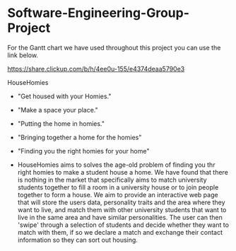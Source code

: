 # Software-Engineering-Group-Project

For the Gantt chart we have used throughout this project you can use the link below.

https://share.clickup.com/b/h/4ee0u-155/e4374deaa5790e3

HouseHomies

- "Get housed with your Homies."
- "Make a space your place."
- "Putting the home in homies."
- "Bringing together a home for the homies"
- "Finding you the right homies for your home"

- HouseHomies aims to solves the age-old problem of finding you thr right homies to make a student house a home. We have found that there is nothing in the market that specifically aims to match university students together to fill a room in a university house or to join people together to form a house. We aim to provide an interactive web page that will store the users data, personality traits and the area where they want to live, and match them with other university students that want to live in the same area and have similar personalities. The user can then 'swipe' through a selection of students and decide whether they want to match with them, if so we declare a match and exchange their contact information so they can sort out housing.


